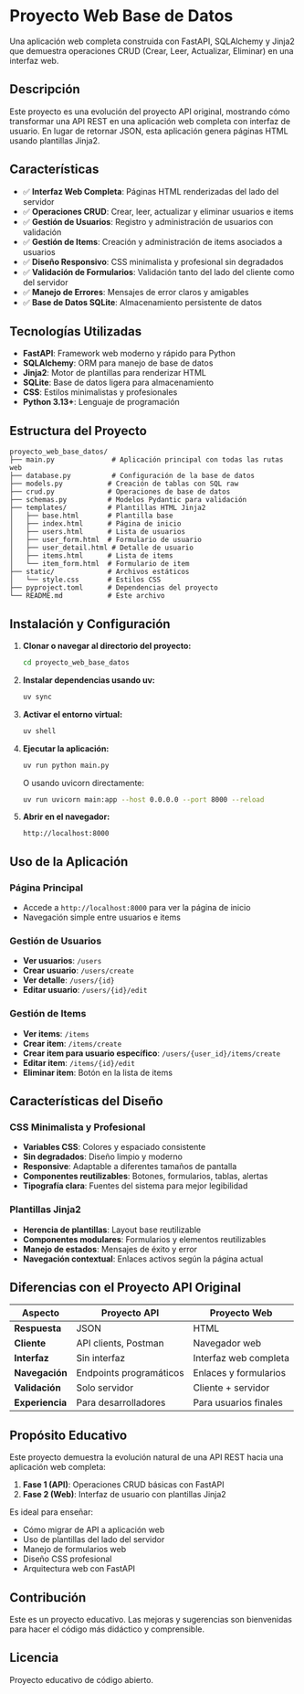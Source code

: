 # Proyecto Web Base de Datos

Una aplicación web completa construida con FastAPI, SQLAlchemy y Jinja2 que demuestra operaciones CRUD (Crear, Leer, Actualizar, Eliminar) en una interfaz web.

## Descripción

Este proyecto es una evolución del proyecto API original, mostrando cómo transformar una API REST en una aplicación web completa con interfaz de usuario. En lugar de retornar JSON, esta aplicación genera páginas HTML usando plantillas Jinja2.

## Características

- ✅ **Interfaz Web Completa**: Páginas HTML renderizadas del lado del servidor
- ✅ **Operaciones CRUD**: Crear, leer, actualizar y eliminar usuarios e items
- ✅ **Gestión de Usuarios**: Registro y administración de usuarios con validación
- ✅ **Gestión de Items**: Creación y administración de items asociados a usuarios
- ✅ **Diseño Responsivo**: CSS minimalista y profesional sin degradados
- ✅ **Validación de Formularios**: Validación tanto del lado del cliente como del servidor
- ✅ **Manejo de Errores**: Mensajes de error claros y amigables
- ✅ **Base de Datos SQLite**: Almacenamiento persistente de datos

## Tecnologías Utilizadas

- **FastAPI**: Framework web moderno y rápido para Python
- **SQLAlchemy**: ORM para manejo de base de datos
- **Jinja2**: Motor de plantillas para renderizar HTML
- **SQLite**: Base de datos ligera para almacenamiento
- **CSS**: Estilos minimalistas y profesionales
- **Python 3.13+**: Lenguaje de programación

## Estructura del Proyecto

```
proyecto_web_base_datos/
├── main.py              # Aplicación principal con todas las rutas web
├── database.py          # Configuración de la base de datos
├── models.py           # Creación de tablas con SQL raw
├── crud.py             # Operaciones de base de datos
├── schemas.py          # Modelos Pydantic para validación
├── templates/          # Plantillas HTML Jinja2
│   ├── base.html       # Plantilla base
│   ├── index.html      # Página de inicio
│   ├── users.html      # Lista de usuarios
│   ├── user_form.html  # Formulario de usuario
│   ├── user_detail.html # Detalle de usuario
│   ├── items.html      # Lista de items
│   └── item_form.html  # Formulario de item
├── static/             # Archivos estáticos
│   └── style.css       # Estilos CSS
├── pyproject.toml      # Dependencias del proyecto
└── README.md           # Este archivo
```

## Instalación y Configuración

1. **Clonar o navegar al directorio del proyecto:**
   ```bash
   cd proyecto_web_base_datos
   ```

2. **Instalar dependencias usando uv:**
   ```bash
   uv sync
   ```

3. **Activar el entorno virtual:**
   ```bash
   uv shell
   ```

4. **Ejecutar la aplicación:**
   ```bash
   uv run python main.py
   ```
   
   O usando uvicorn directamente:
   ```bash
   uv run uvicorn main:app --host 0.0.0.0 --port 8000 --reload
   ```

5. **Abrir en el navegador:**
   ```
   http://localhost:8000
   ```

## Uso de la Aplicación

### Página Principal
- Accede a `http://localhost:8000` para ver la página de inicio
- Navegación simple entre usuarios e items

### Gestión de Usuarios
- **Ver usuarios**: `/users`
- **Crear usuario**: `/users/create`
- **Ver detalle**: `/users/{id}`
- **Editar usuario**: `/users/{id}/edit`

### Gestión de Items
- **Ver items**: `/items`
- **Crear item**: `/items/create`
- **Crear item para usuario específico**: `/users/{user_id}/items/create`
- **Editar item**: `/items/{id}/edit`
- **Eliminar item**: Botón en la lista de items

## Características del Diseño

### CSS Minimalista y Profesional
- **Variables CSS**: Colores y espaciado consistente
- **Sin degradados**: Diseño limpio y moderno
- **Responsive**: Adaptable a diferentes tamaños de pantalla
- **Componentes reutilizables**: Botones, formularios, tablas, alertas
- **Tipografía clara**: Fuentes del sistema para mejor legibilidad

### Plantillas Jinja2
- **Herencia de plantillas**: Layout base reutilizable
- **Componentes modulares**: Formularios y elementos reutilizables
- **Manejo de estados**: Mensajes de éxito y error
- **Navegación contextual**: Enlaces activos según la página actual

## Diferencias con el Proyecto API Original

| Aspecto | Proyecto API | Proyecto Web |
|---------|-------------|--------------|
| **Respuesta** | JSON | HTML |
| **Cliente** | API clients, Postman | Navegador web |
| **Interfaz** | Sin interfaz | Interfaz web completa |
| **Navegación** | Endpoints programáticos | Enlaces y formularios |
| **Validación** | Solo servidor | Cliente + servidor |
| **Experiencia** | Para desarrolladores | Para usuarios finales |

## Propósito Educativo

Este proyecto demuestra la evolución natural de una API REST hacia una aplicación web completa:

1. **Fase 1 (API)**: Operaciones CRUD básicas con FastAPI
2. **Fase 2 (Web)**: Interfaz de usuario con plantillas Jinja2

Es ideal para enseñar:
- Cómo migrar de API a aplicación web
- Uso de plantillas del lado del servidor
- Manejo de formularios web
- Diseño CSS profesional
- Arquitectura web con FastAPI

## Contribución

Este es un proyecto educativo. Las mejoras y sugerencias son bienvenidas para hacer el código más didáctico y comprensible.

## Licencia

Proyecto educativo de código abierto.
